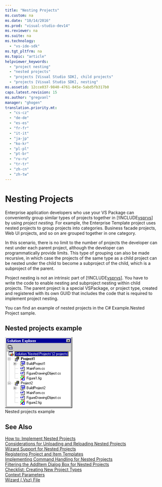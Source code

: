 ```yaml
---
title: "Nesting Projects"
ms.custom: na
ms.date: "10/14/2016"
ms.prod: "visual-studio-dev14"
ms.reviewer: na
ms.suite: na
ms.technology: 
  - "vs-ide-sdk"
ms.tgt_pltfrm: na
ms.topic: "article"
helpviewer_keywords: 
  - "project nesting"
  - "nested projects"
  - "projects [Visual Studio SDK], child projects"
  - "projects [Visual Studio SDK], nesting"
ms.assetid: 12cce037-9840-4761-845e-5abd5fb317b0
caps.latest.revision: 15
ms.author: "gregvanl"
manager: "ghogen"
translation.priority.mt: 
  - "cs-cz"
  - "de-de"
  - "es-es"
  - "fr-fr"
  - "it-it"
  - "ja-jp"
  - "ko-kr"
  - "pl-pl"
  - "pt-br"
  - "ru-ru"
  - "tr-tr"
  - "zh-cn"
  - "zh-tw"
---
```

# Nesting Projects
Enterprise application developers who use your VS Package can conveniently group similar types of projects together in [!INCLUDE[vsprvs](../codequality/includes/vsprvs_md.md)] by using *project nesting*. For example, the Enterprise Template project uses nested projects to group projects into categories. Business facade projects, Web UI projects, and so on are grouped together in one category.  
  
 In this scenario, there is no limit to the number of projects the developer can nest under each parent project, although the developer can programmatically provide limits. This type of grouping can also be made recursive, in which case the projects of the same type as a child project can be nested under the child to become a subproject of the child, which is a subproject of the parent.  
  
 Project nesting is not an intrinsic part of [!INCLUDE[vsprvs](../codequality/includes/vsprvs_md.md)]. You have to write the code to enable nesting and subproject nesting within child projects. The parent project is a special VSPackage, or project type, created and registered with its own GUID that includes the code that is required to implement project nesting.  
  
 You can find an example of nested projects in the C# Example.Nested Project sample.  
  
## Nested projects example  
 ![Nested Projects Solution](../extensibility/media/vsnestedprojects.gif "vsNestedProjects")  
Nested projects example  
  
## See Also  
 [How to: Implement Nested Projects](../extensibility/how-to--implement-nested-projects.md)   
 [Considerations for Unloading and Reloading Nested Projects](../extensibility/considerations-for-unloading-and-reloading-nested-projects.md)   
 [Wizard Support for Nested Projects](../extensibility/wizard-support-for-nested-projects.md)   
 [Registering Project and Item Templates](../extensibility/registering-project-and-item-templates.md)   
 [Implementing Command Handling for Nested Projects](../extensibility/implementing-command-handling-for-nested-projects.md)   
 [Filtering the AddItem Dialog Box for Nested Projects](../extensibility/filtering-the-additem-dialog-box-for-nested-projects.md)   
 [Checklist: Creating New Project Types](../extensibility/checklist--creating-new-project-types.md)   
 [Context Parameters](../extensibility/context-parameters.md)   
 [Wizard (.Vsz) File](../extensibility/wizard--.vsz--file.md)